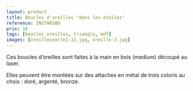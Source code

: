 ```yaml
---
layout: product
title: Boucles d'oreilles "dans les étoiles"
reference: INSTARSBO
prix: 16
tags: [boucles_oreilles, triangle, mdf]
images: [oreillesserie1-11.jpg, oreille-2.jpg]
---
```

Ces boucles d’oreilles sont faites à la main en bois (medium) découpé au laser.

Elles peuvent être montées sur des attaches en métal de trois coloris au choix : doré, argenté, bronze.